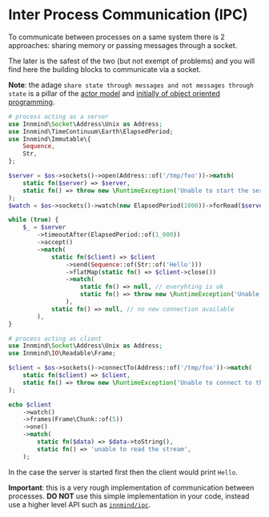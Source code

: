 # Inter Process Communication (IPC)

To communicate between processes on a same system there is 2 approaches: sharing memory or passing messages through a socket.

The later is the safest of the two (but not exempt of problems) and you will find here the building blocks to communicate via a socket.

**Note**: the adage `share state through messages and not messages through state` is a pillar of the [actor model](https://en.wikipedia.org/wiki/Actor_model) and [initially of object oriented programming](https://www.youtube.com/watch?v=7erJ1DV_Tlo).

```php
# process acting as a server
use Innmind\Socket\Address\Unix as Address;
use Innmind\TimeContinuum\Earth\ElapsedPeriod;
use Innmind\Immutable\{
    Sequence,
    Str,
};

$server = $os->sockets()->open(Address::of('/tmp/foo'))->match(
    static fn($server) => $server,
    static fn() => throw new \RuntimeException('Unable to start the server'),
);
$watch = $os->sockets()->watch(new ElapsedPeriod(1000))->forRead($server);

while (true) {
    $_ = $server
        ->timeoutAfter(ElapsedPeriod::of(1_000))
        ->accept()
        ->match(
            static fn($client) => $client
                ->send(Sequence::of(Str::of('Hello')))
                ->flatMap(static fn() => $client->close())
                ->match(
                    static fn() => null, // everyhting is ok
                    static fn() => throw new \RuntimeException('Unable to send data or close the connection'),
                ),
            static fn() => null, // no new connection available
        ),
}
```

```php
# process acting as client
use Innmind\Socket\Address\Unix as Address;
use Innmind\IO\Readable\Frame;

$client = $os->sockets()->connectTo(Address::of('/tmp/foo'))->match(
    static fn($client) => $client,
    static fn() => throw new \RuntimeException('Unable to connect to the server'),
);

echo $client
    ->watch()
    ->frames(Frame\Chunk::of(5))
    ->one()
    ->match(
        static fn($data) => $data->toString(),
        static fn() => 'unable to read the stream',
    );
```

In the case the server is started first then the client would print `Hello`.

**Important**: this is a very rough implementation of communication between processes. **DO NOT** use this simple implementation in your code, instead use a higher level API such as [`innmind/ipc`](https://github.com/innmind/ipc).
